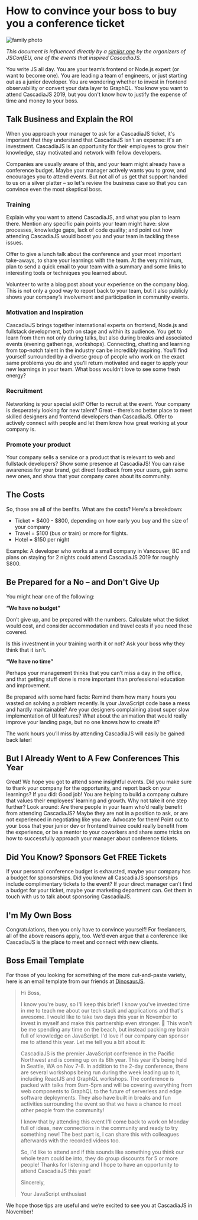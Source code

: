 # How to convince your boss to buy you a conference ticket

![family photo](${STATIC}/images/2018-group.jpg)

_This document is influenced directly by a [similar one](https://2019.jsconf.eu/news/how-to-convince-your-boss-to-buy-you-a-conference-ticket-to-jsconf-eu/) by the organizers of JSConfEU, one of the events that inspired CascadiaJS._

You write JS all day. You are your team’s frontend or Node.js expert (or want to become one). You are leading a team of engineers, or just starting out as a junior developer. You are wondering whether to invest in frontend observability or convert your data layer to GraphQL. You know you want to attend CascadiaJS 2019, but you don't know how to justify the expense of time and money to your boss.

## Talk Business and Explain the ROI

When you approach your manager to ask for a CascadiaJS ticket, it's important that they understand that CascadiaJS isn't an expense: it's an investment. CascadiaJS is an opportunity for their employees to grow their knowledge, stay motivated and network with fellow developers.

Companies are usually aware of this, and your team might already have a conference budget. Maybe your manager actively wants you to grow, and encourages you to attend events. But not all of us get that support handed to us on a silver platter – so let's review the business case so that you can convince even the most skeptical boss.

### Training

Explain why you want to attend CascadiaJS, and what you plan to learn there. Mention any specific pain points your team might have: slow processes, knowledge gaps, lack of code quality; and point out how attending CascadiaJS would boost you and your team in tackling these issues.

Offer to give a lunch talk about the conference and your most important take-aways, to share your learnings with the team. At the very minimum, plan to send a quick email to your team with a summary and some links to interesting tools or techniques you learned about.

Volunteer to write a blog post about your experience on the company blog. This is not only a good way to report back to your team, but it also publicly shows your company’s involvement and participation in community events.

### Motivation and Inspiration

CascadiaJS brings together international experts on frontend, Node.js and fullstack development, both on stage and within its audience. You get to learn from them not only during talks, but also during breaks and associated events (evening gatherings, workshops). Connecting, chatting and learning from top-notch talent in the industry can be incredibly inspiring. You’ll find yourself surrounded by a diverse group of people who work on the exact same problems you do and you’ll return motivated and eager to apply your new learnings in your team. What boss wouldn’t love to see some fresh energy?

### Recruitment

Networking is your special skill? Offer to recruit at the event. Your company is desperately looking for new talent? Great – there’s no better place to meet skilled designers and frontend developers than CascadiaJS. Offer to actively connect with people and let them know how great working at your company is.

### Promote your product

Your company sells a service or a product that is relevant to web and fullstack developers? Show some presence at CascadiaJS! You can raise awareness for your brand, get direct feedback from your users, gain some new ones, and show that your company cares about its community.

## The Costs

So, those are all of the benfits. What are the costs? Here's a breakdown:

- Ticket = $400 - $800, depending on how early you buy and the size of your company
- Travel = \$100 (bus or train) or more for flights.
- Hotel = \$150 per night

Example: A developer who works at a small company in Vancouver, BC and plans on staying for 2 nights could attend CascadiaJS 2019 for roughly \$800.

## Be Prepared for a No – and Don't Give Up

You might hear one of the following:

**“We have no budget”**

Don’t give up, and be prepared with the numbers. Calculate what the ticket would cost, and consider accommodation and travel costs if you need these covered.

Is this investment in your training worth it or not? Ask your boss why they think that it isn’t.

**“We have no time”**

Perhaps your management thinks that you can’t miss a day in the office, and that getting stuff done is more important than professional education and improvement.

Be prepared with some hard facts: Remind them how many hours you wasted on solving a problem recently. Is your JavaScript code base a mess and hardly maintainable? Are your designers complaining about super slow implementation of UI features? What about the animation that would really improve your landing page, but no one knows how to create it?

The work hours you’ll miss by attending CascadiaJS will easily be gained back later!

## But I Already Went to A Few Conferences This Year

Great! We hope you got to attend some insightful events. Did you make sure to thank your company for the opportunity, and report back on your learnings? If you did: Good job! You are helping to build a company culture that values their employees’ learning and growth. Why not take it one step further? Look around: Are there people in your team who’d really benefit from attending CascadiaJS? Maybe they are not in a position to ask, or are not experienced in negotiating like you are. Advocate for them! Point out to your boss that your junior dev or frontend trainee could really benefit from the experience, or be a mentor to your coworkers and share some tricks on how to successfully approach your manager about conference tickets.

## Did You Know? Sponsors Get FREE Tickets

If your personal conference budget is exhausted, maybe your company has a budget for sponsorships. Did you know all CascadiaJS sponsorships include complimentary tickets to the event? If your direct manager can’t find a budget for your ticket, maybe your marketing department can. Get them in touch with us to talk about sponsoring CascadiaJS.

## I'm My Own Boss

Congratulations, then you only have to convince yourself! For freelancers, all of the above reasons apply, too. We’d even argue that a conference like CascadiaJS is the place to meet and connect with new clients.

## Boss Email Template

For those of you looking for something of the more cut-and-paste variety, here is an email template
from our friends at [DinosaurJS](https://dinosaurjs.org/).

<blockquote>

Hi Boss,

I know you're busy, so I'll keep this brief! I know you've invested time in me to teach me about our tech stack and applications and that's awesome. I would like to take two days this year in November to invest in myself and make this partnership even stronger. 💪 This won't be me spending any time on the beach, but instead packing my brain full of knowledge on JavaScript. I'd love if our company can sponsor me to attend this year. Let me tell you a bit about it:

CascadiaJS is the premier JavaScript conference in the Pacific Northwest and is coming up on its 8th year. This year it's being held in Seattle, WA on Nov 7-8. In addition to the 2-day conference, there are several workshops being run during the week leading up to it, including ReactJS and GraphQL workshops. The conference is packed with talks from 9am-5pm and will be covering everything from web components to GraphQL to the future of serverless and edge software deployments. They also have built in breaks and fun activities surrounding the event so that we have a chance to meet other people from the community!

I know that by attending this event I'll come back to work on Monday full of ideas, new connections in the community and ready to try something new! The best part is, I can share this with colleagues afterwards with the recorded videos too.

So, I'd like to attend and if this sounds like something you think our whole team could be into, they do group discounts for 5 or more people! Thanks for listening and I hope to have an opportunity to attend CascadiaJS this year!

Sincerely,

Your JavaScript enthusiast

</blockquote>

We hope those tips are useful and we’re excited to see you at CascadiaJS in November!
